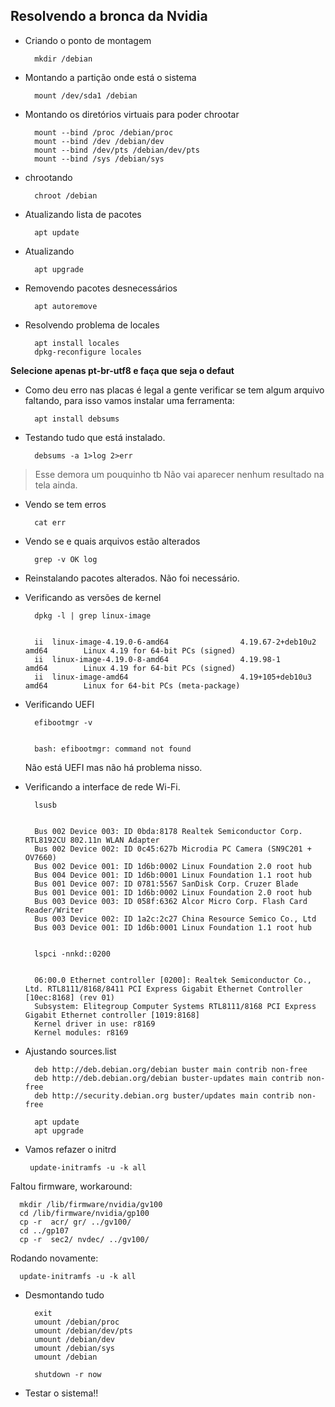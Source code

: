 ## Resolvendo a bronca da Nvidia

* Criando o ponto de montagem

        mkdir /debian

* Montando a partição onde está o sistema

        mount /dev/sda1 /debian

* Montando os diretórios virtuais para poder chrootar

        mount --bind /proc /debian/proc
        mount --bind /dev /debian/dev
        mount --bind /dev/pts /debian/dev/pts
        mount --bind /sys /debian/sys

* chrootando

        chroot /debian

* Atualizando lista de pacotes

        apt update

* Atualizando

        apt upgrade

* Removendo pacotes desnecessários

        apt autoremove

* Resolvendo problema de locales

        apt install locales
        dpkg-reconfigure locales

**Selecione apenas pt-br-utf8 e faça que seja o defaut**

* Como deu erro nas placas é legal a gente verificar se tem algum arquivo faltando, para isso vamos instalar uma ferramenta:

        apt install debsums

* Testando tudo que está instalado.

        debsums -a 1>log 2>err

>Esse demora um pouquinho tb
>Não vai aparecer nenhum resultado na tela ainda.

* Vendo se tem erros

        cat err

* Vendo se e quais arquivos estão alterados

        grep -v OK log

* Reinstalando pacotes alterados.
Não foi necessário.

* Verificando as versões de kernel

        dpkg -l | grep linux-image


        ii  linux-image-4.19.0-6-amd64                4.19.67-2+deb10u2                   amd64        Linux 4.19 for 64-bit PCs (signed)
        ii  linux-image-4.19.0-8-amd64                4.19.98-1                           amd64        Linux 4.19 for 64-bit PCs (signed)
        ii  linux-image-amd64                         4.19+105+deb10u3                    amd64        Linux for 64-bit PCs (meta-package)


*  Verificando UEFI

         efibootmgr -v


         bash: efibootmgr: command not found

     Não está UEFI mas não há problema nisso.


* Verificando a interface de rede Wi-Fi.

        lsusb


        Bus 002 Device 003: ID 0bda:8178 Realtek Semiconductor Corp. RTL8192CU 802.11n WLAN Adapter
        Bus 002 Device 002: ID 0c45:627b Microdia PC Camera (SN9C201 + OV7660)
        Bus 002 Device 001: ID 1d6b:0002 Linux Foundation 2.0 root hub
        Bus 004 Device 001: ID 1d6b:0001 Linux Foundation 1.1 root hub
        Bus 001 Device 007: ID 0781:5567 SanDisk Corp. Cruzer Blade
        Bus 001 Device 001: ID 1d6b:0002 Linux Foundation 2.0 root hub
        Bus 003 Device 003: ID 058f:6362 Alcor Micro Corp. Flash Card Reader/Writer
        Bus 003 Device 002: ID 1a2c:2c27 China Resource Semico Co., Ltd
        Bus 003 Device 001: ID 1d6b:0001 Linux Foundation 1.1 root hub


        lspci -nnkd::0200


        06:00.0 Ethernet controller [0200]: Realtek Semiconductor Co., Ltd. RTL8111/8168/8411 PCI Express Gigabit Ethernet Controller [10ec:8168] (rev 01)
        Subsystem: Elitegroup Computer Systems RTL8111/8168 PCI Express Gigabit Ethernet controller [1019:8168]
        Kernel driver in use: r8169
        Kernel modules: r8169


* Ajustando sources.list

        deb http://deb.debian.org/debian buster main contrib non-free
        deb http://deb.debian.org/debian buster-updates main contrib non-free
        deb http://security.debian.org buster/updates main contrib non-free

        apt update
        apt upgrade

*  Vamos refazer o initrd

        update-initramfs -u -k all


Faltou firmware, workaround:

      mkdir /lib/firmware/nvidia/gv100
      cd /lib/firmware/nvidia/gp100
      cp -r  acr/ gr/ ../gv100/
      cd ../gp107
      cp -r  sec2/ nvdec/ ../gv100/


Rodando novamente:

      update-initramfs -u -k all


* Desmontando tudo


        exit
        umount /debian/proc
        umount /debian/dev/pts
        umount /debian/dev
        umount /debian/sys
        umount /debian

        shutdown -r now


* Testar o sistema!!


